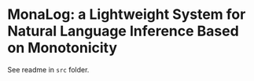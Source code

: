 # MonaLog: a Lightweight System for Natural Language Inference Based on Monotonicity

See readme in `src` folder.
